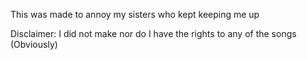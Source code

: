 This was made to annoy my sisters who kept keeping me up


Disclaimer: I did not make nor do I have the rights to any of the songs (Obviously)
